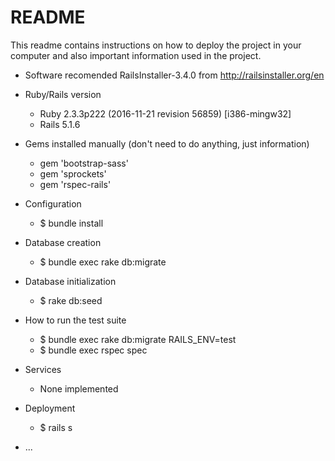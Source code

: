 # README

This readme contains instructions on how to deploy the project in your computer and also important information used in the project.

* Software recomended
    RailsInstaller-3.4.0 from http://railsinstaller.org/en

* Ruby/Rails version
    * Ruby 2.3.3p222 (2016-11-21 revision 56859) [i386-mingw32]
    * Rails 5.1.6

* Gems installed manually (don't need to do anything, just information)
    * gem 'bootstrap-sass'
    * gem 'sprockets'
    * gem 'rspec-rails'

* Configuration
    * $ bundle install

* Database creation
    * $ bundle exec rake db:migrate

* Database initialization
    * $ rake db:seed

* How to run the test suite
    * $ bundle exec rake db:migrate RAILS_ENV=test
    * $ bundle exec rspec spec

* Services
    * None implemented

* Deployment
    * $ rails s

* ...
